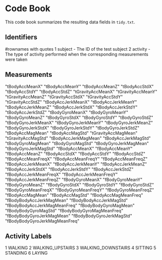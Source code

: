 # Code Book
 
 This code book summarizes the resulting data fields in `tidy.txt`.
 
 ## Identifiers
 
 #rownames with quotes 
 1 subject - The ID of the test subject
 2 activity - The type of activity performed when the corresponding measurements were taken
 
 ## Measurements
 
"tBodyAccMeanX" 
"tBodyAccMeanY" 
"tBodyAccMeanZ" 
"tBodyAccStdX" 
"tBodyAccStdY" 
"tBodyAccStdZ" 
"tGravityAccMeanX" 
"tGravityAccMeanY" 
"tGravityAccMeanZ" 
"tGravityAccStdX" 
"tGravityAccStdY" 
"tGravityAccStdZ" 
"tBodyAccJerkMeanX" 
"tBodyAccJerkMeanY" 
"tBodyAccJerkMeanZ" 
"tBodyAccJerkStdX" 
"tBodyAccJerkStdY" 
"tBodyAccJerkStdZ" 
"tBodyGyroMeanX" 
"tBodyGyroMeanY" 
"tBodyGyroMeanZ" 
"tBodyGyroStdX" 
"tBodyGyroStdY" 
"tBodyGyroStdZ" 
"tBodyGyroJerkMeanX" 
"tBodyGyroJerkMeanY" 
"tBodyGyroJerkMeanZ" 
"tBodyGyroJerkStdX" 
"tBodyGyroJerkStdY" 
"tBodyGyroJerkStdZ" 
"tBodyAccMagMean" 
"tBodyAccMagStd" 
"tGravityAccMagMean" 
"tGravityAccMagStd" 
"tBodyAccJerkMagMean" 
"tBodyAccJerkMagStd" 
"tBodyGyroMagMean" 
"tBodyGyroMagStd" 
"tBodyGyroJerkMagMean" 
"tBodyGyroJerkMagStd" 
"fBodyAccMeanX" 
"fBodyAccMeanY" 
"fBodyAccMeanZ" 
"fBodyAccStdX" 
"fBodyAccStdY" 
"fBodyAccStdZ" 
"fBodyAccMeanFreqX" 
"fBodyAccMeanFreqY" 
"fBodyAccMeanFreqZ" 
"fBodyAccJerkMeanX" 
"fBodyAccJerkMeanY" 
"fBodyAccJerkMeanZ" 
"fBodyAccJerkStdX" 
"fBodyAccJerkStdY" 
"fBodyAccJerkStdZ" 
"fBodyAccJerkMeanFreqX" 
"fBodyAccJerkMeanFreqY"
"fBodyAccJerkMeanFreqZ" 
"fBodyGyroMeanX" 
"fBodyGyroMeanY" 
"fBodyGyroMeanZ" 
"fBodyGyroStdX" 
"fBodyGyroStdY" 
"fBodyGyroStdZ" 
"fBodyGyroMeanFreqX" 
"fBodyGyroMeanFreqY" 
"fBodyGyroMeanFreqZ" 
"fBodyAccMagMean" 
"fBodyAccMagStd" 
"fBodyAccMagMeanFreq" 
"fBodyBodyAccJerkMagMean" 
"fBodyBodyAccJerkMagStd" 
"fBodyBodyAccJerkMagMeanFreq" 
"fBodyBodyGyroMagMean"
"fBodyBodyGyroMagStd" 
"fBodyBodyGyroMagMeanFreq" 
"fBodyBodyGyroJerkMagMean" 
"fBodyBodyGyroJerkMagStd" 
"fBodyBodyGyroJerkMagMeanFreq"
 
 ## Activity Labels
 
1 WALKING
2 WALKING_UPSTAIRS
3 WALKING_DOWNSTAIRS
4 SITTING
5 STANDING
6 LAYING
